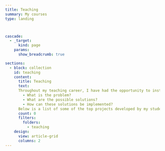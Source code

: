 ```yaml
---
title: Teaching
summary: My courses
type: landing



cascade:
  - _target:
      kind: page
    params:
      show_breadcrumb: true

sections:
  - block: collection
    id: teaching
    content:
      title: Teaching
      text:
      Throughout my teaching career, I have had the opportunity to instruct more than ten courses, impacting the academic journeys of hundreds of university students. My teaching philosophy focuses on fostering a deep understanding of the subject matter, encouraging critical thinking, and promoting hands-on learning through innovative projects. I emphasize the use of visuals to enhance learning and understanding. Additionally, I believe in understanding the history behind every solution and always asking three key questions
        - What is the problem?
        - What are the possible solutions?
        - How can these solutions be implemented?
      Below is a list of some of the top projects developed by my students, reflecting the creativity, hard work, and dedication that they bring to their studies.
      count: 0
      filters:
        folders:
          - teaching
    design:
      view: article-grid
      columns: 2
---
```

